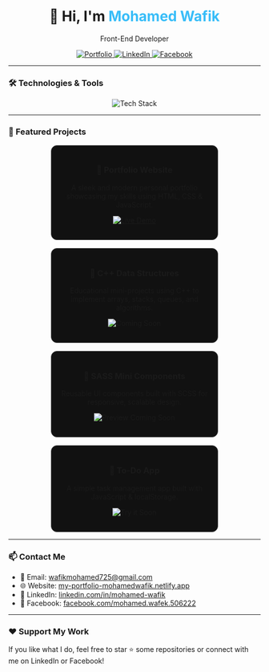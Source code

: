 <h1 align="center">👋 Hi, I'm <span style="color:#38bdf8">Mohamed Wafik</span></h1>

<p align="center">Front-End Developer</p>

<p align="center">
  <a href="https://my-portfolio-mohamedwafik.netlify.app" target="_blank">
    <img src="https://img.shields.io/badge/Portfolio-blue?style=for-the-badge" alt="Portfolio" />
  </a>
  <a href="https://linkedin.com/in/mohamed-wafik" target="_blank">
    <img src="https://img.shields.io/badge/LinkedIn-blue?logo=linkedin&style=for-the-badge" alt="LinkedIn" />
  </a>
  <a href="https://www.facebook.com/mohamed.wafek.506222" target="_blank">
    <img src="https://img.shields.io/badge/Facebook-1877F2?logo=facebook&style=for-the-badge" alt="Facebook" />
  </a>
</p>

---

### 🛠️ Technologies & Tools

<p align="center">
  <img src="https://skillicons.dev/icons?i=html,css,sass,js,ts,cpp,git" alt="Tech Stack" />
</p>


---

### 🚀 Featured Projects

<div align="center" style="display: flex; flex-wrap: wrap; justify-content: center; gap: 16px;">

  <div style="border:1px solid #444; border-radius:12px; padding:16px; width:300px; background:#111;">
    <h3 align="center">🎨 Portfolio Website</h3>
    <p align="center">
      A sleek and modern personal portfolio showcasing my skills using HTML, CSS & JavaScript.
    </p>
    <p align="center">
      <a href="https://my-portfolio-mohamedwafik.netlify.app" target="_blank">
        <img src="https://img.shields.io/badge/Live Demo-38bdf8?style=for-the-badge&logo=vercel&logoColor=white" alt="Live Demo">
      </a>
    </p>
  </div>

  <div style="border:1px solid #444; border-radius:12px; padding:16px; width:300px; background:#111;">
    <h3 align="center">🧮 C++ Data Structures</h3>
    <p align="center">
      Educational mini-projects using C++ to implement arrays, stacks, queues, and algorithms.
    </p>
    <p align="center">
      <img src="https://img.shields.io/badge/Coming Soon-d4d4d8?style=for-the-badge&logo=c%2b%2b&logoColor=black" alt="Coming Soon">
    </p>
  </div>

  <div style="border:1px solid #444; border-radius:12px; padding:16px; width:300px; background:#111;">
    <h3 align="center">🎯 SASS Mini Components</h3>
    <p align="center">
      Reusable UI components built with SCSS for responsive, scalable design.
    </p>
    <p align="center">
      <img src="https://img.shields.io/badge/Preview Coming Soon-facc15?style=for-the-badge&logo=sass&logoColor=black" alt="Preview Coming Soon">
    </p>
  </div>

  <div style="border:1px solid #444; border-radius:12px; padding:16px; width:300px; background:#111;">
    <h3 align="center">📑 To-Do App</h3>
    <p align="center">
      A simple task management app built with JavaScript & localStorage.
    </p>
    <p align="center">
      <img src="https://img.shields.io/badge/Try it Soon-22c55e?style=for-the-badge&logo=javascript&logoColor=white" alt="Try it Soon">
    </p>
  </div>

</div>



---

### 📫 Contact Me

- 📧 Email: wafikmohamed725@gmail.com  
- 🌐 Website: [my-portfolio-mohamedwafik.netlify.app](https://my-portfolio-mohamedwafik.netlify.app)  
- 💼 LinkedIn: [linkedin.com/in/mohamed-wafik](https://www.linkedin.com/in/mohamed-wafik)  
- 📘 Facebook: [facebook.com/mohamed.wafek.506222](https://www.facebook.com/mohamed.wafek.506222)

---

### ❤️ Support My Work

If you like what I do, feel free to star ⭐ some repositories or connect with me on LinkedIn or Facebook!


